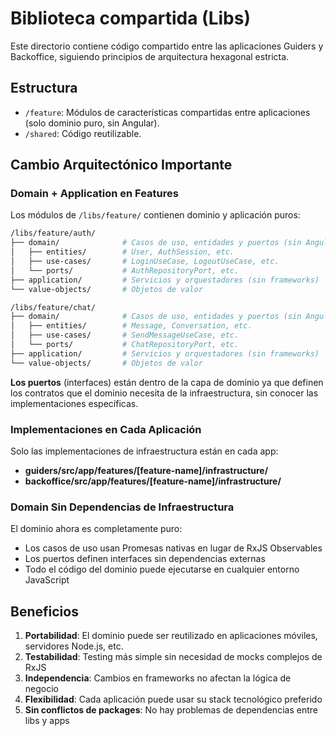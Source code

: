 # Biblioteca compartida (Libs)

Este directorio contiene código compartido entre las aplicaciones Guiders y Backoffice, siguiendo principios de arquitectura hexagonal estricta.

## Estructura

- `/feature`: Módulos de características compartidas entre aplicaciones (solo dominio puro, sin Angular).
- `/shared`: Código reutilizable.

## Cambio Arquitectónico Importante

### Domain + Application en Features

Los módulos de `/libs/feature/` contienen dominio y aplicación puros:

```bash
/libs/feature/auth/
├── domain/              # Casos de uso, entidades y puertos (sin Angular/RxJS)
│   ├── entities/        # User, AuthSession, etc.
│   ├── use-cases/       # LoginUseCase, LogoutUseCase, etc.
│   └── ports/           # AuthRepositoryPort, etc.
├── application/         # Servicios y orquestadores (sin frameworks)
└── value-objects/       # Objetos de valor

/libs/feature/chat/
├── domain/              # Casos de uso, entidades y puertos (sin Angular/RxJS)
│   ├── entities/        # Message, Conversation, etc.
│   ├── use-cases/       # SendMessageUseCase, etc.
│   └── ports/           # ChatRepositoryPort, etc.
├── application/         # Servicios y orquestadores (sin frameworks)  
└── value-objects/       # Objetos de valor
```

**Los puertos** (interfaces) están dentro de la capa de dominio ya que definen los contratos que el dominio necesita de la infraestructura, sin conocer las implementaciones específicas.

### Implementaciones en Cada Aplicación

Solo las implementaciones de infraestructura están en cada app:

- **guiders/src/app/features/[feature-name]/infrastructure/**
- **backoffice/src/app/features/[feature-name]/infrastructure/**

### Domain Sin Dependencias de Infraestructura

El dominio ahora es completamente puro:

- Los casos de uso usan Promesas nativas en lugar de RxJS Observables
- Los puertos definen interfaces sin dependencias externas
- Todo el código del dominio puede ejecutarse en cualquier entorno JavaScript

## Beneficios

1. **Portabilidad**: El dominio puede ser reutilizado en aplicaciones móviles, servidores Node.js, etc.
2. **Testabilidad**: Testing más simple sin necesidad de mocks complejos de RxJS
3. **Independencia**: Cambios en frameworks no afectan la lógica de negocio
4. **Flexibilidad**: Cada aplicación puede usar su stack tecnológico preferido
5. **Sin conflictos de packages**: No hay problemas de dependencias entre libs y apps
